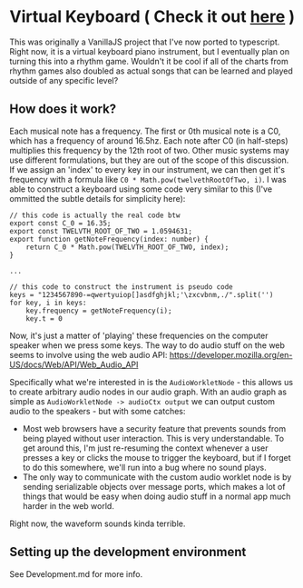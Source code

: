 # Virtual Keyboard ( Check it out [here](https://tejas-h5.github.io/Javascript-Keyboard/) )

This was originally a VanillaJS project that I've now ported to typescript. 
Right now, it is a virtual keyboard piano instrument, but I eventually plan on turning this into a rhythm game.
Wouldn't it be cool if all of the charts from rhythm games also doubled as actual songs that can be learned and played outside of
any specific level?

## How does it work?

Each musical note has a frequency. The first or 0th musical note is a C0, which has a frequency of around 16.5hz. 
Each note after C0 (in half-steps) multiplies this frequency by the 12th root of two. 
Other music systems may use different formulations, but they are out of the scope of this discussion.
If we assign an 'index' to every key in our instrument, we can then get it's frequency with a formula like `C0 * Math.pow(twelvethRootOfTwo, i)`.
I was able to construct a keyboard using some code very similar to this (I've ommitted the subtle details for simplicity here):

```
// this code is actually the real code btw
export const C_0 = 16.35;
export const TWELVTH_ROOT_OF_TWO = 1.0594631;
export function getNoteFrequency(index: number) {
    return C_0 * Math.pow(TWELVTH_ROOT_OF_TWO, index);
}

...

// this code to construct the instrument is pseudo code
keys = "1234567890-=qwertyuiop[]asdfghjkl;'\zxcvbnm,./".split('')
for key, i in keys:
    key.frequency = getNoteFrequency(i);
    key.t = 0

```

Now, it's just a matter of 'playing' these frequencies on the computer speaker when we press some keys.
The way to do audio stuff on the web seems to involve using the web audio API: https://developer.mozilla.org/en-US/docs/Web/API/Web_Audio_API

Specifically what we're interested in is the `AudioWorkletNode` - this allows us to create arbitrary audio nodes in our 
audio graph. With an audio graph as simple as `AudioWorkletNode -> audioCtx output` we can output custom audio to the speakers -
but with some catches:

- Most web browsers have a security feature that prevents sounds from being played without user interaction. 
This is very understandable. To get around this, I'm just re-resuming the context whenever a user presses a key or clicks the mouse to trigger the 
keyboard, but if I forget to do this somewhere, we'll run into a bug where no sound plays.
- The only way to communicate with the custom audio worklet node is by sending serializable objects over message ports, which makes a lot of
things that would be easy when doing audio stuff in a normal app much harder in the web world.

Right now, the waveform sounds kinda terrible. 

## Setting up the development environment

See Development.md for more info.
